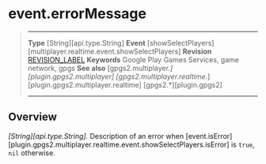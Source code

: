 # event.errorMessage

> --------------------- ------------------------------------------------------------------------------------------
> __Type__              [String][api.type.String]
> __Event__             [showSelectPlayers][multiplayer.realtime.event.showSelectPlayers]
> __Revision__          [REVISION_LABEL](REVISION_URL)
> __Keywords__          Google Play Games Services, game network, gpgs
> __See also__          [gpgs2.multiplayer.*][plugin.gpgs2.multiplayer]
>                       [gpgs2.multiplayer.realtime.*][plugin.gpgs2.multiplayer.realtime]
>                       [gpgs2.*][plugin.gpgs2]
> --------------------- ------------------------------------------------------------------------------------------

## Overview

_[String][api.type.String]._ Description of an error when [event.isError][plugin.gpgs2.multiplayer.realtime.event.showSelectPlayers.isError] is `true`, `nil` otherwise.
